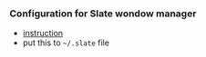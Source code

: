 ### Configuration for Slate wondow manager

* [instruction](https://github.com/jigish/slate) 
* put this to `~/.slate` file